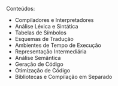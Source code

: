 Conteúdos:

- Compiladores e Interpretadores
- Análise Léxica e Sintática
- Tabelas de Símbolos
- Esquemas de Tradução
- Ambientes de Tempo de Execução
- Representação Intermediária
- Análise Semântica
- Geração de Código
- Otimização de Código
- Bibliotecas e Compilação em Separado
